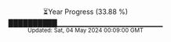 <p align="center">
⏳Year Progress (33.88 %)<br>
██████████▁▁▁▁▁▁▁▁▁▁▁▁▁▁▁▁▁▁▁▁ <br>
<sub>Updated: Sat, 04 May 2024 00:09:00 GMT</sub>
</p>

